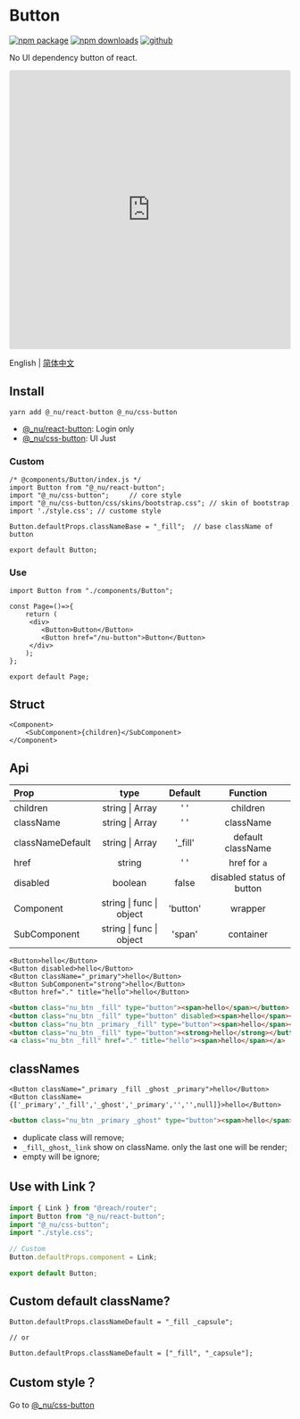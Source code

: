 # Button

[![npm package][npm-badge]][npm-url]
[![npm downloads][npm-downloads]][npm-url]
[![github][git-badge]][git-url]

[npm-badge]: https://img.shields.io/npm/v/@_nu/react-button.svg
[npm-url]: https://www.npmjs.org/package/@_nu/react-button
[npm-downloads]: https://img.shields.io/npm/dw/@_nu/react-button
[git-url]: https://github.com/nu-system/react-button
[git-badge]: https://img.shields.io/github/stars/nu-system/react-button.svg?style=social

No UI dependency button of react.

<iframe src="https://codesandbox.io/embed/throbbing-leftpad-juijc?autoresize=1&fontsize=14&hidenavigation=1&module=%2Fsrc%2Fcomponents%2FButton.js" title="throbbing-leftpad-juijc" style="width:100%; height:500px; border:0; border-radius: 4px; overflow:hidden;" sandbox="allow-modals allow-forms allow-popups allow-scripts allow-same-origin"></iframe>

English | [简体中文](https://nu-system.github.io/zh/react/button/)

## Install

```
yarn add @_nu/react-button @_nu/css-button
```

- [@\_nu/react-button](https://nu-system.github.io/react/button/): Login only
- [@\_nu/css-button](https://nu-system.github.io/css/button/): UI Just

### Custom

```JSX
/* @components/Button/index.js */
import Button from "@_nu/react-button";
import "@_nu/css-button";     // core style
import "@_nu/css-button/css/skins/bootstrap.css"; // skin of bootstrap
import './style.css'; // custome style

Button.defaultProps.classNameBase = "_fill";  // base className of button

export default Button;
```

### Use

```JSX
import Button from "./components/Button";

const Page=()=>{
    return (
     <div>
        <Button>Button</Button>
        <Button href="/nu-button">Button</Button>
     </div>
    );
};

export default Page;
```

## Struct

```JSX
<Component>
    <SubComponent>{children}</SubComponent>
</Component>
```

## Api

| Prop             |               type               | Default  |         Function          |
| :--------------- | :------------------------------: | :------: | :-----------------------: |
| children         |       string &#124; Array        | '&nbsp;' |         children          |
| className        |       string &#124; Array        | '&nbsp;' |         className         |
| classNameDefault |       string &#124; Array        | '\_fill' |     default className     |
| href             |              string              | '&nbsp;' |       href for `a`        |
| disabled         |             boolean              |  false   | disabled status of button |
| Component        | string &#124; func &#124; object | 'button' |          wrapper          |
| SubComponent     | string &#124; func &#124; object |  'span'  |         container         |

```JSX
<Button>hello</Button>
<Button disabled>hello</Button>
<Button className="_primary">hello</Button>
<Button SubComponent="strong">hello</Button>
<Button href="." title="hello">hello</Button>
```

```HTML
<button class="nu_btn _fill" type="button"><span>hello</span></button>
<button class="nu_btn _fill" type="button" disabled><span>hello</span></button>
<button class="nu_btn _primary _fill" type="button"><span>hello</span></button>
<button class="nu_btn _fill" type="button"><strong>hello</strong></button>
<a class="nu_btn _fill" href="." title="hello"><span>hello</span></a>
```

## classNames

```JSX
<Button className="_primary _fill _ghost _primary">hello</Button>
<Button className={['_primary','_fill','_ghost','_primary','','',null]}>hello</Button>
```

```HTML
<button class="nu_btn _primary _ghost" type="button"><span>hello</span></button>
```

- duplicate class will remove;
- `_fill`,`_ghost`,`_link` show on className. only the last one will be render;
- empty will be ignore;

## Use with Link？

```jsx
import { Link } from "@reach/router";
import Button from "@_nu/react-button";
import "@_nu/css-button";
import "./style.css";

// Custom
Button.defaultProps.component = Link;

export default Button;
```

## Custom default className?

```JSX
Button.defaultProps.classNameDefault = "_fill _capsule";

// or

Button.defaultProps.classNameDefault = ["_fill", "_capsule"];
```

## Custom style？

Go to [@\_nu/css-button](https://nu-system.github.io/css/button/)
